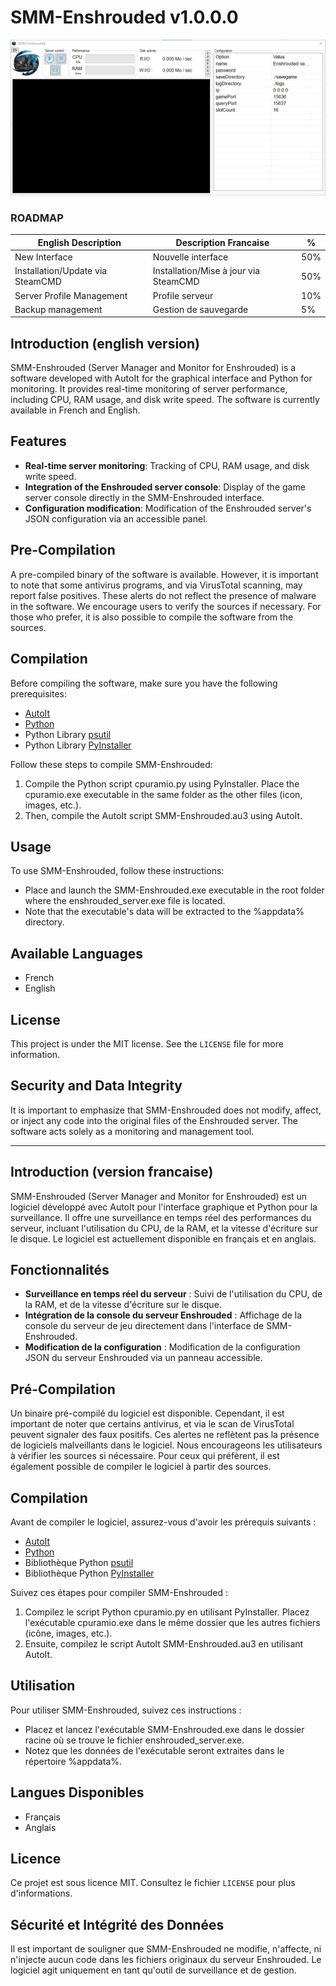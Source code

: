 # SMM-Enshrouded v1.0.0.0

![SCREENSHOT](/screenshot.jpg)

### ROADMAP
|English Description                 |Description Francaise                |%  |
|------------------------------------|-------------------------------------|---|
|New Interface                       |Nouvelle interface                   |50% |
|Installation/Update via SteamCMD    |Installation/Mise à jour via SteamCMD|50% |
|Server Profile Management           |Profile serveur                      |10% |
|Backup management                   |Gestion de sauvegarde                |5% |

## Introduction (english version)
SMM-Enshrouded (Server Manager and Monitor for Enshrouded) is a software developed with AutoIt for the graphical interface and Python for monitoring. It provides real-time monitoring of server performance, including CPU, RAM usage, and disk write speed. The software is currently available in French and English.

## Features
- **Real-time server monitoring**: Tracking of CPU, RAM usage, and disk write speed.
- **Integration of the Enshrouded server console**: Display of the game server console directly in the SMM-Enshrouded interface.
- **Configuration modification**: Modification of the Enshrouded server's JSON configuration via an accessible panel.

## Pre-Compilation
A pre-compiled binary of the software is available. However, it is important to note that some antivirus programs, and via VirusTotal scanning, may report false positives. These alerts do not reflect the presence of malware in the software. We encourage users to verify the sources if necessary. For those who prefer, it is also possible to compile the software from the sources.

## Compilation
Before compiling the software, make sure you have the following prerequisites:
- [AutoIt](https://www.autoitscript.com/site/autoit/)
- [Python](https://www.python.org/downloads/)
- Python Library [psutil](https://pypi.org/project/psutil/)
- Python Library [PyInstaller](https://pypi.org/project/pyinstaller/)

Follow these steps to compile SMM-Enshrouded:
1. Compile the Python script cpuramio.py using PyInstaller. Place the cpuramio.exe executable in the same folder as the other files (icon, images, etc.).
2. Then, compile the AutoIt script SMM-Enshrouded.au3 using AutoIt.

## Usage
To use SMM-Enshrouded, follow these instructions:
- Place and launch the SMM-Enshrouded.exe executable in the root folder where the enshrouded_server.exe file is located.
- Note that the executable's data will be extracted to the %appdata% directory.

## Available Languages
- French
- English

## License
This project is under the MIT license. See the `LICENSE` file for more information.

## Security and Data Integrity
It is important to emphasize that SMM-Enshrouded does not modify, affect, or inject any code into the original files of the Enshrouded server. The software acts solely as a monitoring and management tool.

---

## Introduction (version francaise)
SMM-Enshrouded (Server Manager and Monitor for Enshrouded) est un logiciel développé avec AutoIt pour l'interface graphique et Python pour la surveillance. Il offre une surveillance en temps réel des performances du serveur, incluant l'utilisation du CPU, de la RAM, et la vitesse d'écriture sur le disque. Le logiciel est actuellement disponible en français et en anglais.

## Fonctionnalités
- **Surveillance en temps réel du serveur** : Suivi de l'utilisation du CPU, de la RAM, et de la vitesse d'écriture sur le disque.
- **Intégration de la console du serveur Enshrouded** : Affichage de la console du serveur de jeu directement dans l'interface de SMM-Enshrouded.
- **Modification de la configuration** : Modification de la configuration JSON du serveur Enshrouded via un panneau accessible.

## Pré-Compilation
Un binaire pré-compilé du logiciel est disponible. Cependant, il est important de noter que certains antivirus, et via le scan de VirusTotal peuvent signaler des faux positifs. Ces alertes ne reflètent pas la présence de logiciels malveillants dans le logiciel. Nous encourageons les utilisateurs à vérifier les sources si nécessaire. Pour ceux qui préfèrent, il est également possible de compiler le logiciel à partir des sources.

## Compilation
Avant de compiler le logiciel, assurez-vous d'avoir les prérequis suivants :
- [AutoIt](https://www.autoitscript.com/site/autoit/)
- [Python](https://www.python.org/downloads/)
- Bibliothèque Python [psutil](https://pypi.org/project/psutil/)
- Bibliothèque Python [PyInstaller](https://pypi.org/project/pyinstaller/)

Suivez ces étapes pour compiler SMM-Enshrouded :
1. Compilez le script Python cpuramio.py en utilisant PyInstaller. Placez l'exécutable cpuramio.exe dans le même dossier que les autres fichiers (icône, images, etc.).
2. Ensuite, compilez le script AutoIt SMM-Enshrouded.au3 en utilisant AutoIt.

## Utilisation
Pour utiliser SMM-Enshrouded, suivez ces instructions :
- Placez et lancez l'exécutable SMM-Enshrouded.exe dans le dossier racine où se trouve le fichier enshrouded_server.exe.
- Notez que les données de l'exécutable seront extraites dans le répertoire %appdata%.

## Langues Disponibles
- Français
- Anglais

## Licence
Ce projet est sous licence MIT. Consultez le fichier `LICENSE` pour plus d'informations.

## Sécurité et Intégrité des Données
Il est important de souligner que SMM-Enshrouded ne modifie, n'affecte, ni n'injecte aucun code dans les fichiers originaux du serveur Enshrouded. Le logiciel agit uniquement en tant qu'outil de surveillance et de gestion.
